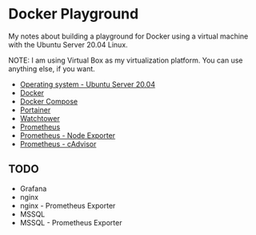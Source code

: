 # Docker Playground

My notes about building a playground for Docker using a virtual machine with the Ubuntu Server 20.04 Linux.

NOTE: I am using Virtual Box as my virtualization platform. You can use anything else, if you want. 

- [Operating system - Ubuntu Server 20.04](docs/os.md)
- [Docker](docs/docker.md)
- [Docker Compose](docs/docker-compose.md)
- [Portainer](docs/portainer.md)
- [Watchtower](docs/watchtower.md)
- [Prometheus](docs/prometheus.md)
- [Prometheus - Node Exporter](docs/prometheus-node-exporter.md)
- [Prometheus - cAdvisor](docs/prometheus-cadvisor.md)

## TODO

* Grafana
* nginx
* nginx - Prometheus Exporter
* MSSQL
* MSSQL - Prometheus Exporter